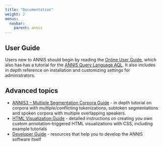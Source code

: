 ```yaml
---
title: "Documentation"
weight: 2
menus:
  navbar:
    parent: annis
---
```


## User Guide


Users new to ANNIS should begin by reading the [Online User Guide](http://korpling.github.io/ANNIS/4/user-guide/), which also has has a tutorial for the [ANNIS Query Language AQL](http://korpling.github.io/ANNIS/4/user-guide/aql/).
It also includes in depth reference on installation and customizing settings for administrators.

## Advanced topics


- [ANNIS3 – Multiple Segmentation Corpora Guide](resources/ANNIS3_multiseg_guide_2013-6.pdf) - in depth tutorial on corpora with multiple/conflicting tokenizations, subtoken segmentations and spoken corpora with multiple overlapping speakers.
- [ HTML Visualization Guide](resources/ANNIS_HTML_Vis_Guide.pdf) - detailed instructions on creating you own custom annotation-triggered HTML visualizations with CSS, including example tutorials
- [Developer Guide](http://korpling.github.io/ANNIS/4/developer-guide/) - resources that help you to develop the ANNIS software itself

